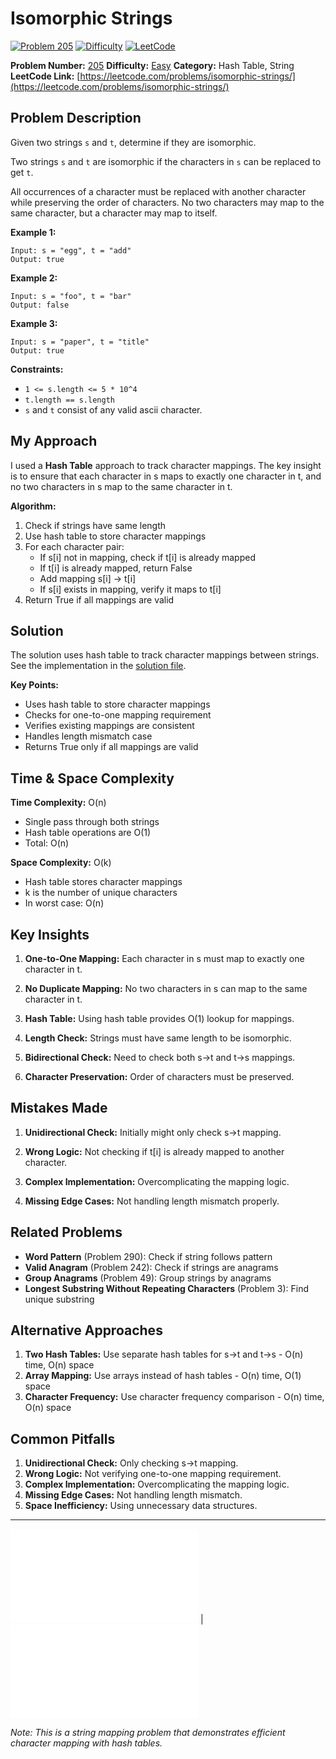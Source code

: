 # Isomorphic Strings

[![Problem 205](https://img.shields.io/badge/Problem-205-blue?style=for-the-badge&logo=leetcode)](https://leetcode.com/problems/isomorphic-strings/)
[![Difficulty](https://img.shields.io/badge/Difficulty-Easy-green?style=for-the-badge)](https://leetcode.com/problemset/?difficulty=EASY)
[![LeetCode](https://img.shields.io/badge/LeetCode-View%20Problem-orange?style=for-the-badge&logo=leetcode)](https://leetcode.com/problems/isomorphic-strings/)

**Problem Number:** [205](https://leetcode.com/problems/isomorphic-strings/)
**Difficulty:** [Easy](https://leetcode.com/problemset/?difficulty=EASY)
**Category:** Hash Table, String
**LeetCode Link:** [https://leetcode.com/problems/isomorphic-strings/](https://leetcode.com/problems/isomorphic-strings/)

## Problem Description

Given two strings `s` and `t`, determine if they are isomorphic.

Two strings `s` and `t` are isomorphic if the characters in `s` can be replaced to get `t`.

All occurrences of a character must be replaced with another character while preserving the order of characters. No two characters may map to the same character, but a character may map to itself.

**Example 1:**
```
Input: s = "egg", t = "add"
Output: true
```

**Example 2:**
```
Input: s = "foo", t = "bar"
Output: false
```

**Example 3:**
```
Input: s = "paper", t = "title"
Output: true
```

**Constraints:**
- `1 <= s.length <= 5 * 10^4`
- `t.length == s.length`
- `s` and `t` consist of any valid ascii character.

## My Approach

I used a **Hash Table** approach to track character mappings. The key insight is to ensure that each character in s maps to exactly one character in t, and no two characters in s map to the same character in t.

**Algorithm:**
1. Check if strings have same length
2. Use hash table to store character mappings
3. For each character pair:
   - If s[i] not in mapping, check if t[i] is already mapped
   - If t[i] is already mapped, return False
   - Add mapping s[i] -> t[i]
   - If s[i] exists in mapping, verify it maps to t[i]
4. Return True if all mappings are valid

## Solution

The solution uses hash table to track character mappings between strings. See the implementation in the [solution file](../exercises/205.isomorphic-strings.py).

**Key Points:**
- Uses hash table to store character mappings
- Checks for one-to-one mapping requirement
- Verifies existing mappings are consistent
- Handles length mismatch case
- Returns True only if all mappings are valid

## Time & Space Complexity

**Time Complexity:** O(n)
- Single pass through both strings
- Hash table operations are O(1)
- Total: O(n)

**Space Complexity:** O(k)
- Hash table stores character mappings
- k is the number of unique characters
- In worst case: O(n)

## Key Insights

1. **One-to-One Mapping:** Each character in s must map to exactly one character in t.

2. **No Duplicate Mapping:** No two characters in s can map to the same character in t.

3. **Hash Table:** Using hash table provides O(1) lookup for mappings.

4. **Length Check:** Strings must have same length to be isomorphic.

5. **Bidirectional Check:** Need to check both s->t and t->s mappings.

6. **Character Preservation:** Order of characters must be preserved.

## Mistakes Made

1. **Unidirectional Check:** Initially might only check s->t mapping.

2. **Wrong Logic:** Not checking if t[i] is already mapped to another character.

3. **Complex Implementation:** Overcomplicating the mapping logic.

4. **Missing Edge Cases:** Not handling length mismatch properly.

## Related Problems

- **Word Pattern** (Problem 290): Check if string follows pattern
- **Valid Anagram** (Problem 242): Check if strings are anagrams
- **Group Anagrams** (Problem 49): Group strings by anagrams
- **Longest Substring Without Repeating Characters** (Problem 3): Find unique substring

## Alternative Approaches

1. **Two Hash Tables:** Use separate hash tables for s->t and t->s - O(n) time, O(n) space
2. **Array Mapping:** Use arrays instead of hash tables - O(n) time, O(1) space
3. **Character Frequency:** Use character frequency comparison - O(n) time, O(n) space

## Common Pitfalls

1. **Unidirectional Check:** Only checking s->t mapping.
2. **Wrong Logic:** Not verifying one-to-one mapping requirement.
3. **Complex Implementation:** Overcomplicating the mapping logic.
4. **Missing Edge Cases:** Not handling length mismatch.
5. **Space Inefficiency:** Using unnecessary data structures.

---

[![Back to Index](../../README.md#-problem-index)](../../README.md#-problem-index) | [![View Solution](../exercises/205.isomorphic-strings.py)](../exercises/205.isomorphic-strings.py)

*Note: This is a string mapping problem that demonstrates efficient character mapping with hash tables.*
